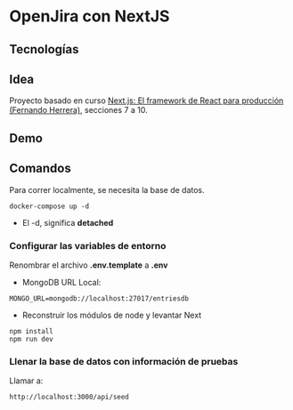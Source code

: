 # OpenJira con NextJS

## Tecnologías

## Idea
Proyecto basado en curso [Next.js: El framework de React para producción (Fernando Herrera)](https://www.udemy.com/course/nextjs-fh/), secciones 7 a 10.

## Demo


## Comandos
Para correr localmente, se necesita la base de datos.
```
docker-compose up -d
```
* El -d, significa __detached__


### Configurar las variables de entorno
Renombrar el archivo __.env.template__ a __.env__
* MongoDB URL Local:
```
MONGO_URL=mongodb://localhost:27017/entriesdb
```

* Reconstruir los módulos de node y levantar Next
```
npm install
npm run dev
```

### Llenar la base de datos con información de pruebas
Llamar a:
```
http://localhost:3000/api/seed
```